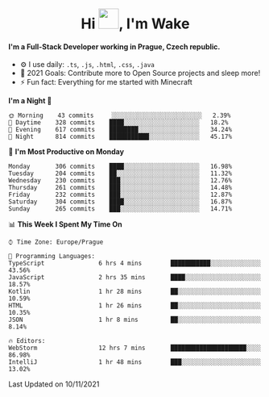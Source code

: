 <h1 align="center">Hi <img src="https://raw.githubusercontent.com/MrWakeCZ/MrWakeCZ/master/Hi.gif" width="40px" />, I'm Wake</h1>

#### I'm a Full-Stack Developer working in Prague, Czech republic.
- ⚙️ I use daily: `.ts`, `.js`, `.html`, `.css`, `.java`
- 🥅 2021 Goals: Contribute more to Open Source projects and sleep more!
- ⚡ Fun fact: Everything for me started with Minecraft

<!--START_SECTION:waka-->
**I'm a Night 🦉** 

```text
🌞 Morning    43 commits     ░░░░░░░░░░░░░░░░░░░░░░░░░   2.39% 
🌆 Daytime    328 commits    ████░░░░░░░░░░░░░░░░░░░░░   18.2% 
🌃 Evening    617 commits    ████████░░░░░░░░░░░░░░░░░   34.24% 
🌙 Night      814 commits    ███████████░░░░░░░░░░░░░░   45.17%

```
📅 **I'm Most Productive on Monday** 

```text
Monday       306 commits    ████░░░░░░░░░░░░░░░░░░░░░   16.98% 
Tuesday      204 commits    ██░░░░░░░░░░░░░░░░░░░░░░░   11.32% 
Wednesday    230 commits    ███░░░░░░░░░░░░░░░░░░░░░░   12.76% 
Thursday     261 commits    ███░░░░░░░░░░░░░░░░░░░░░░   14.48% 
Friday       232 commits    ███░░░░░░░░░░░░░░░░░░░░░░   12.87% 
Saturday     304 commits    ████░░░░░░░░░░░░░░░░░░░░░   16.87% 
Sunday       265 commits    ███░░░░░░░░░░░░░░░░░░░░░░   14.71%

```


📊 **This Week I Spent My Time On** 

```text
⌚︎ Time Zone: Europe/Prague

💬 Programming Languages: 
TypeScript               6 hrs 4 mins        ███████████░░░░░░░░░░░░░░   43.56% 
JavaScript               2 hrs 35 mins       ████░░░░░░░░░░░░░░░░░░░░░   18.57% 
Kotlin                   1 hr 28 mins        ██░░░░░░░░░░░░░░░░░░░░░░░   10.59% 
HTML                     1 hr 26 mins        ██░░░░░░░░░░░░░░░░░░░░░░░   10.35% 
JSON                     1 hr 8 mins         ██░░░░░░░░░░░░░░░░░░░░░░░   8.14%

🔥 Editors: 
WebStorm                 12 hrs 7 mins       █████████████████████░░░░   86.98% 
IntelliJ                 1 hr 48 mins        ███░░░░░░░░░░░░░░░░░░░░░░   13.02%

```


 Last Updated on 10/11/2021
<!--END_SECTION:waka-->
